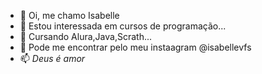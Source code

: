- 👋 Oi, me chamo Isabelle
- 👀 Estou interessada em cursos de programação...
- 🌱 Cursando Alura,Java,Scrath...
- 💞️ Pode me encontrar pelo meu instaagram @isabellevfs
- 📫 *Deus é amor*

<!---
isabellevfs/isabellevfs is a ✨ special ✨ repository because its `README.md` (this file) appears on your GitHub profile.
You can click the Preview link to take a look at your changes.
--->
